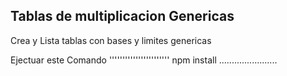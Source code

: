 ## Tablas de multiplicacion Genericas

Crea y Lista tablas con bases y limites genericas

Ejectuar este Comando
'''''''''''''''''''''''
npm install
.......................